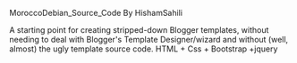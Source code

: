 MoroccoDebian_Source_Code
By HishamSahili

A starting point for creating stripped-down Blogger templates, without needing to deal with Blogger's 
Template Designer/wizard and without (well, almost) the ugly template source code. 
HTML + Css + Bootstrap +jquery
